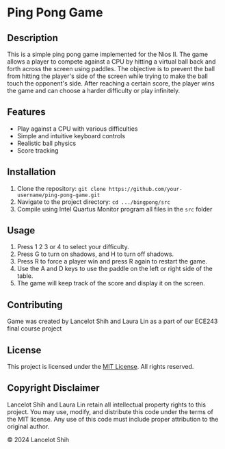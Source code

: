 # Ping Pong Game

## Description
This is a simple ping pong game implemented for the Nios II. The game allows a player to compete against a CPU by hitting a virtual ball back and forth across the screen using paddles. The objective is to prevent the ball from hitting the player's side of the screen while trying to make the ball touch the opponent's side. After reaching a certain score, the player wins the game and can choose a harder difficulty or play infinitely.

## Features
- Play against a CPU with various difficulties
- Simple and intuitive keyboard controls
- Realistic ball physics
- Score tracking

## Installation
1. Clone the repository: `git clone https://github.com/your-username/ping-pong-game.git`
2. Navigate to the project directory: `cd .../bingpong/src`
3. Compile using Intel Quartus Monitor program all files in the `src` folder

## Usage
1. Press 1 2 3 or 4 to select your difficulty. 
2. Press G to turn on shadows, and H to turn off shadows. 
3. Press R to force a player win and press R again to restart the game.
4. Use the A and D keys to use the paddle on the left or right side of the table.
5. The game will keep track of the score and display it on the screen.

## Contributing
Game was created by Lancelot Shih and Laura Lin as a part of our ECE243 final course project

## License
This project is licensed under the [MIT License](LICENSE). All rights reserved.

## Copyright Disclaimer
Lancelot Shih and Laura Lin retain all intellectual property rights to this project. You may use, modify, and distribute this code under the terms of the MIT license. Any use of this code must include proper attribution to the original author.

© 2024 Lancelot Shih 
